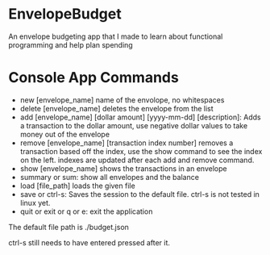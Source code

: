 # EnvelopeBudget
An envelope budgeting app that I made to learn about functional programming and help plan spending

# Console App Commands

* new [envelope_name] name of the envolope, no whitespaces
* delete [envelope_name] deletes the envelope from the list
* add [envelope_name] [dollar amount] [yyyy-mm-dd] [description]: Adds a transaction to the dollar amount, use negative dollar values to take money out of the envelope
* remove [envelope_name] [transaction index number] removes a transaction based off the index, use the show command to see the index on the left. indexes are updated after each add and remove command.
* show [envelope_name] shows the transactions in an envelope
* summary or sum: show all envelopes and the balance
* load [file_path] loads the given file
* save or ctrl-s: Saves the session to the default file. ctrl-s is not tested in linux yet. 
* quit or exit or q or e: exit the application

The default file path is ./budget.json 

ctrl-s still needs to have entered pressed after it.